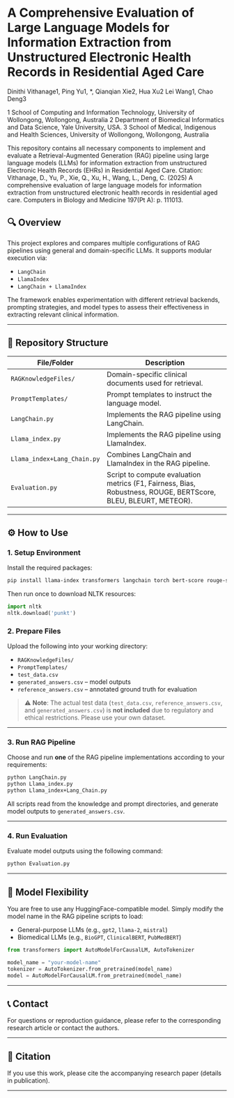 
# A Comprehensive Evaluation of Large Language Models for Information Extraction from Unstructured Electronic Health Records in Residential Aged Care
Dinithi Vithanage1, Ping Yu1, *, Qianqian Xie2, Hua Xu2 Lei Wang1, Chao Deng3 

1	School of Computing and Information Technology, University of Wollongong, Wollongong, Australia
2	Department of Biomedical Informatics and Data Science, Yale University, USA.
3	School of Medical, Indigenous and Health Sciences, University of Wollongong, Wollongong, Australia


This repository contains all necessary components to implement and evaluate a Retrieval-Augmented Generation (RAG) pipeline using large language models (LLMs) for information extraction from unstructured Electronic Health Records (EHRs) in Residential Aged Care.
Citation: Vithanage, D., Yu, P., Xie, Q., Xu, H., Wang, L., Deng, C. (2025) A comprehensive evaluation of large language models for information extraction from unstructured electronic health records in residential aged care. Computers in Biology and Medicine 197(Pt A): p. 111013.



## 🔍 Overview

This project explores and compares multiple configurations of RAG pipelines using general and domain-specific LLMs. It supports modular execution via:

- `LangChain`  
- `LlamaIndex`  
- `LangChain + LlamaIndex`

The framework enables experimentation with different retrieval backends, prompting strategies, and model types to assess their effectiveness in extracting relevant clinical information.

---

## 📁 Repository Structure

| File/Folder | Description |
|-------------|-------------|
| `RAGKnowledgeFiles/` | Domain-specific clinical documents used for retrieval. |
| `PromptTemplates/`   | Prompt templates to instruct the language model. |
| `LangChain.py`       | Implements the RAG pipeline using LangChain. |
| `Llama_index.py`     | Implements the RAG pipeline using LlamaIndex. |
| `Llama_index+Lang_Chain.py` | Combines LangChain and LlamaIndex in the RAG pipeline. |
| `Evaluation.py`      | Script to compute evaluation metrics (F1, Fairness, Bias, Robustness, ROUGE, BERTScore, BLEU, BLEURT, METEOR). |

---

## ⚙️ How to Use

### 1. Setup Environment

Install the required packages:

```bash
pip install llama-index transformers langchain torch bert-score rouge-score nltk bleurt pandas
```

Then run once to download NLTK resources:

```python
import nltk
nltk.download('punkt')
```

### 2. Prepare Files

Upload the following into your working directory:

- `RAGKnowledgeFiles/`
- `PromptTemplates/`
- `test_data.csv`
- `generated_answers.csv` – model outputs
- `reference_answers.csv` – annotated ground truth for evaluation

> ⚠️ **Note**: The actual test data (`test_data.csv`, `reference_answers.csv`, and `generated_answers.csv`) is **not included** due to regulatory and ethical restrictions. Please use your own dataset.

---

### 3. Run RAG Pipeline

Choose and run **one** of the RAG pipeline implementations according to your requirements:

```bash
python LangChain.py
python Llama_index.py
python Llama_index+Lang_Chain.py
```

All scripts read from the knowledge and prompt directories, and generate model outputs to `generated_answers.csv`.

---

### 4. Run Evaluation

Evaluate model outputs using the following command:

```bash
python Evaluation.py
```

---

## 🧠 Model Flexibility

You are free to use any HuggingFace-compatible model. Simply modify the model name in the RAG pipeline scripts to load:
- General-purpose LLMs (e.g., `gpt2`, `llama-2`, `mistral`)
- Biomedical LLMs (e.g., `BioGPT`, `ClinicalBERT`, `PubMedBERT`)

```python
from transformers import AutoModelForCausalLM, AutoTokenizer

model_name = "your-model-name"
tokenizer = AutoTokenizer.from_pretrained(model_name)
model = AutoModelForCausalLM.from_pretrained(model_name)
```

---

## 📞 Contact

For questions or reproduction guidance, please refer to the corresponding research article or contact the authors.

---

## 📜 Citation

If you use this work, please cite the accompanying research paper (details in publication).

---

